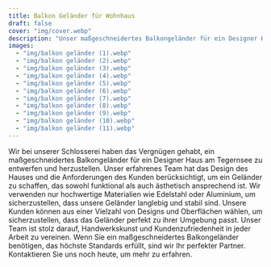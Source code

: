```yaml
---
title: Balkon Geländer für Wohnhaus
draft: false
cover: "img/cover.webp"
description: "Unser maßgeschneidertes Balkongeländer für ein Designer Haus am Tegernsee ist ein wahres Meisterwerk der Handwerkskunst und Ästhetik."
images:
  - "img/balkon geländer (1).webp"
  - "img/balkon geländer (2).webp"
  - "img/balkon geländer (3).webp"
  - "img/balkon geländer (4).webp"
  - "img/balkon geländer (5).webp"
  - "img/balkon geländer (6).webp"
  - "img/balkon geländer (7).webp"
  - "img/balkon geländer (8).webp"
  - "img/balkon geländer (9).webp"
  - "img/balkon geländer (10).webp"
  - "img/balkon geländer (11).webp"
---
```


Wir bei unserer Schlosserei haben das Vergnügen gehabt, ein maßgeschneidertes Balkongeländer für ein Designer Haus am Tegernsee zu entwerfen und herzustellen. Unser erfahrenes Team hat das Design des Hauses und die Anforderungen des Kunden berücksichtigt, um ein Geländer zu schaffen, das sowohl funktional als auch ästhetisch ansprechend ist. Wir verwenden nur hochwertige Materialien wie Edelstahl oder Aluminium, um sicherzustellen, dass unsere Geländer langlebig und stabil sind. Unsere Kunden können aus einer Vielzahl von Designs und Oberflächen wählen, um sicherzustellen, dass das Geländer perfekt zu ihrer Umgebung passt. Unser Team ist stolz darauf, Handwerkskunst und Kundenzufriedenheit in jeder Arbeit zu vereinen. Wenn Sie ein maßgeschneidertes Balkongeländer benötigen, das höchste Standards erfüllt, sind wir Ihr perfekter Partner. Kontaktieren Sie uns noch heute, um mehr zu erfahren.
